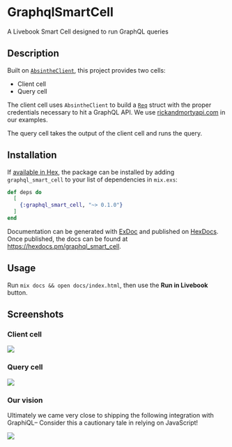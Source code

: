 # GraphqlSmartCell

A Livebook Smart Cell designed to run GraphQL queries

## Description

Built on [`AbsintheClient`](https://hexdocs.pm/absinthe_client/AbsintheClient.html), this project provides two cells:

  * Client cell
  * Query cell

The client cell uses `AbsintheClient` to build a [`Req`](https://hexdocs.pm/req/0.3.0/Req.html) struct with the proper credentials necessary to hit a GraphQL API. We use [rickandmortyapi.com](https://rickandmortyapi.com) in our examples.

The query cell takes the output of the client cell and runs the query.

## Installation

If [available in Hex](https://hex.pm/docs/publish), the package can be installed
by adding `graphql_smart_cell` to your list of dependencies in `mix.exs`:

```elixir
def deps do
  [
    {:graphql_smart_cell, "~> 0.1.0"}
  ]
end
```

Documentation can be generated with [ExDoc](https://github.com/elixir-lang/ex_doc)
and published on [HexDocs](https://hexdocs.pm). Once published, the docs can
be found at <https://hexdocs.pm/graphql_smart_cell>.

## Usage

Run `mix docs && open docs/index.html`, then use the **Run in Livebook** button.

## Screenshots

### Client cell

<img src="https://user-images.githubusercontent.com/168677/196064401-fd0eac29-98ba-4263-8a9d-6b0acea8e23b.png">

### Query cell

<img src="https://user-images.githubusercontent.com/168677/196064395-a663987c-a34e-4177-8bbc-b67512faae02.png">

### Our vision

Ultimately we came very close to shipping the following integration with GraphiQL–
Consider this a cautionary tale in relying on JavaScript!

<img src="https://user-images.githubusercontent.com/10274508/196064112-558e4d5f-1f7e-452e-81b6-89d1e3f30419.png">